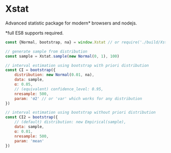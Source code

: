 Xstat
=====

Advanced statistic package for modern* browsers and nodejs.

*full ES8 supports required.

```javascript
const {Normal, bootstrap, na} = window.Xstat // or require('./build/Xstat')

// generate sample from distribution
const sample = Xstat.sample(new Normal(0, 1), 100)

// interval estimation using bootstrap with priori distribution
const CI = bootstrap({
    distribution: new Normal(0.01, na),
    data: sample,
    α: 0.05,
    // (equivalent) confidence_level: 0.95,
    nresample: 500,
    param: 'σ2' // or 'var' which works for any distribution
})

// interval estimation using bootstrap without priori distribution
const CI2 = bootstrap({
    // (default) distribution: new Empirical(sample),
    data: sample,
    α: 0.01,
    nresample: 500,
    param: 'mean'
})
```
